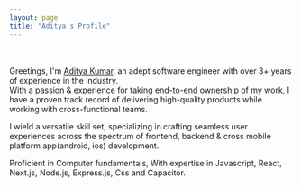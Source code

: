 ```yaml
---
layout: page
title: "Aditya's Profile"
---
```


<div align = "right">
  
<!-- <img align="right" src="/assets/images/Screenshot 2023-01-06 at 00.36.33.png" alt="Me" width = "30%" /> -->
  
</div>
<div align = "left">

<br /><br />
Greetings, I'm <a href="https://www.linkedin.com/in/aditya-kumar-994aa6155/">Aditya Kumar</a>, an adept software engineer with over 3+ years of experience in the industry.
<br />
With a passion & experience for taking end-to-end ownership of my work, I have a proven track record of delivering high-quality products while working with cross-functional teams.
<br />

I wield a versatile skill set, specializing in crafting seamless user experiences across the spectrum of frontend, backend & cross mobile platform app(android, ios) development.

Proficient in Computer fundamentals, With expertise in Javascript, React, Next.js, Node.js, Express.js, Css and Capacitor.

</div>
